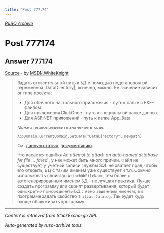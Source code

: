 ```yaml
---
title: "Post 777174"
---
```

<p><i><a href="https://github.com/MSDN-WhiteKnight/ruso-archive/">RuSO Archive</a></i></p>
<h1>Post 777174</h1>
<h2>Answer 777174</h2>
<p><a href="https://ru.stackoverflow.com/a/777174/">Source</a> - by <a href="https://ru.stackoverflow.com/users/240512/msdn-whiteknight">MSDN.WhiteKnight</a></p>
<blockquote>
<p>Задать относительный путь к БД с помощью подстановочной переменной |DataDirectory|, конечно, можно. Ее значение зависит от типа проекта:</p>

<ul>
<li>Для обычного настольного приложения - путь к папке с EXE-файлом</li>
<li>Для приложения ClickOnce - путь к специальной папке данных</li>
<li>Для ASP.NET приложений - путь к папке App_Data</li>
</ul>

<p>Можно переопределить значение в коде:</p>

<pre><code>AppDomain.CurrentDomain.SetData("DataDirectory", newpath)
</code></pre>

<p>См. <a href="https://blogs.msdn.microsoft.com/smartclientdata/2005/08/26/working-with-local-databases/" rel="nofollow noreferrer">данную статью</a>, <a href="https://docs.microsoft.com/en-us/dotnet/framework/data/adonet/ef/connection-strings" rel="nofollow noreferrer">документацию</a>.</p>

<p>Что касается ошибки <em>An attempt to attach an auto-named database for file ... failed.</em>, у нее может быть много причин. Файл не существует, у учетной записи службы SQL не хватает прав, чтобы его открыть, БД с таким именем уже существует и т.п. Обычно использовать свойство <code>AttachDbFileName</code>, тем более с автогенерированным именем БД - не лучшая практика. Лучше создать программу или скрипт развертывания, который будет однократно присоединять БД с явно заданным именем, а в программе задать свойство <code>Initial Catalog</code>. Так будет куда проще обслуживать программу.</p>

</blockquote>
<hr/>
<p><i>Content is retrieved from StackExchange API. </i></p>
<p><i>Auto-generated by ruso-archive tools. </i></p>
